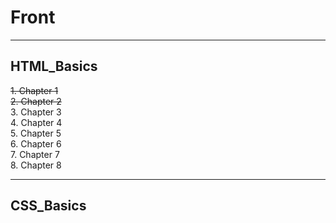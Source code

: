 # Front
___
## HTML_Basics
~~1. Chapter 1~~  
~~2. Chapter 2~~  
3. Chapter 3  
4. Chapter 4  
5. Chapter 5  
6. Chapter 6  
7. Chapter 7  
8. Chapter 8  
___
## CSS_Basics